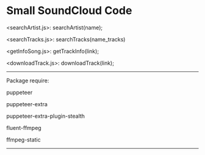 # Small SoundCloud Code
<searchArtist.js>: searchArtist(name);

<searchTracks.js>: searchTracks(name_tracks)

<getInfoSong.js>: getTrackInfo(link);
 
<downloadTrack.js>: downloadTrack(link);

** **
Package require:

puppeteer

puppeteer-extra

puppeteer-extra-plugin-stealth

fluent-ffmpeg

ffmpeg-static


** **
